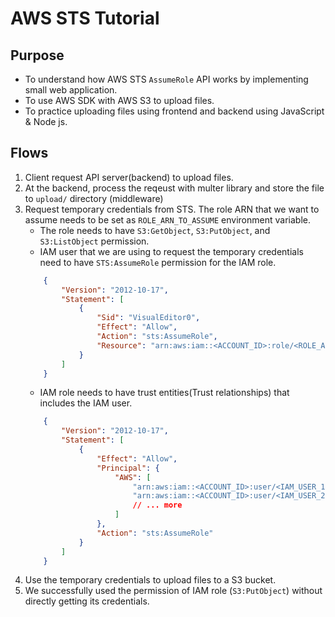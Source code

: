 # AWS STS Tutorial

## Purpose

- To understand how AWS STS `AssumeRole` API works by implementing small web application.
- To use AWS SDK with AWS S3 to upload files.
- To practice uploading files using frontend and backend using JavaScript & Node js.

## Flows
1. Client request API server(backend) to upload files.
2. At the backend, process the reqeust with multer library and store the file to `upload/` directory (middleware)
3. Request temporary credentials from STS. The role ARN that we want to assume needs to be set as `ROLE_ARN_TO_ASSUME` environment variable.
   - The role needs to have `S3:GetObject`, `S3:PutObject`, and `S3:ListObject` permission. 
   - IAM user that we are using to request the temporary credentials need to have `STS:AssumeRole` permission for the IAM role.
    ```json
        {
            "Version": "2012-10-17",
            "Statement": [
                {
                    "Sid": "VisualEditor0",
                    "Effect": "Allow",
                    "Action": "sts:AssumeRole",
                    "Resource": "arn:aws:iam::<ACCOUNT_ID>:role/<ROLE_ARM_TO_ASSUME>"
                }
            ]
        }
    ```
   - IAM role needs to have trust entities(Trust relationships) that includes the IAM user.
    ```json
        {
            "Version": "2012-10-17",
            "Statement": [
                {
                    "Effect": "Allow",
                    "Principal": {
                        "AWS": [
                            "arn:aws:iam::<ACCOUNT_ID>:user/<IAM_USER_1>",
                            "arn:aws:iam::<ACCOUNT_ID>:user/<IAM_USER_2>",
                            // ... more
                        ]
                    },
                    "Action": "sts:AssumeRole"
                }
            ]
        }
    ```
4. Use the temporary credentials to upload files to a S3 bucket.
5. We successfully used the permission of IAM role (`S3:PutObject`) without directly getting its credentials.
